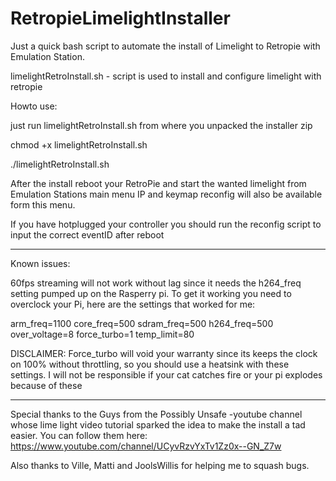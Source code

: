 # RetropieLimelightInstaller

Just a quick bash script to automate the install of Limelight to Retropie with Emulation Station.


limelightRetroInstall.sh - script is used to install and configure limelight with retropie

Howto use:

just run limelightRetroInstall.sh from where you unpacked the installer zip

chmod +x limelightRetroInstall.sh

./limelightRetroInstall.sh

After the install reboot your RetroPie and start the wanted limelight from Emulation Stations main menu
IP and keymap reconfig will also be available form this menu.

If you have hotplugged your controller you should run the reconfig script to input the correct eventID after reboot

<hr>

Known issues: 

60fps streaming will not work without lag since it needs the h264_freq setting pumped up on the Rasperry pi.
To get it working you need to overclock your Pi, here are the settings that worked for me:

arm_freq=1100
core_freq=500
sdram_freq=500
h264_freq=500
over_voltage=8
force_turbo=1
temp_limit=80

DISCLAIMER: Force_turbo will void your warranty since its keeps the clock on 100% without throttling, so you should use a heatsink with these settings. I will not be responsible if your cat catches fire or your pi explodes because of these

<hr>

Special thanks to the Guys from the Possibly Unsafe -youtube channel whose lime light video tutorial sparked the idea to make the install a tad easier. You can follow them here: https://www.youtube.com/channel/UCyvRzvYxTv1Zz0x--GN_Z7w

Also thanks to Ville, Matti and JoolsWillis for helping me to squash bugs.
